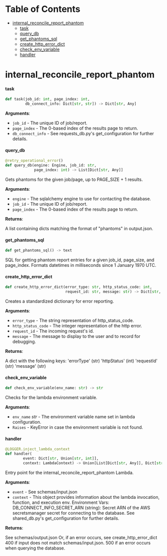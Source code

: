 # Table of Contents

* [internal\_reconcile\_report\_phantom](#internal_reconcile_report_phantom)
  * [task](#internal_reconcile_report_phantom.task)
  * [query\_db](#internal_reconcile_report_phantom.query_db)
  * [get\_phantoms\_sql](#internal_reconcile_report_phantom.get_phantoms_sql)
  * [create\_http\_error\_dict](#internal_reconcile_report_phantom.create_http_error_dict)
  * [check\_env\_variable](#internal_reconcile_report_phantom.check_env_variable)
  * [handler](#internal_reconcile_report_phantom.handler)

<a id="internal_reconcile_report_phantom"></a>

# internal\_reconcile\_report\_phantom

<a id="internal_reconcile_report_phantom.task"></a>

#### task

```python
def task(job_id: int, page_index: int,
         db_connect_info: Dict[str, str]) -> Dict[str, Any]
```

**Arguments**:

- `job_id` - The unique ID of job/report.
- `page_index` - The 0-based index of the results page to return.
- `db_connect_info` - See requests_db.py's get_configuration for further details.

<a id="internal_reconcile_report_phantom.query_db"></a>

#### query\_db

```python
@retry_operational_error()
def query_db(engine: Engine, job_id: str,
             page_index: int) -> List[Dict[str, Any]]
```

Gets phantoms for the given job/page, up to PAGE_SIZE + 1 results.

**Arguments**:

- `engine` - The sqlalchemy engine to use for contacting the database.
- `job_id` - The unique ID of job/report.
- `page_index` - The 0-based index of the results page to return.
  

**Returns**:

  A list containing dicts matching the format of "phantoms" in output.json.

<a id="internal_reconcile_report_phantom.get_phantoms_sql"></a>

#### get\_phantoms\_sql

```python
def get_phantoms_sql() -> text
```

SQL for getting phantom report entries for a given job_id, page_size, and page_index.
Formats datetimes in milliseconds since 1 January 1970 UTC.

<a id="internal_reconcile_report_phantom.create_http_error_dict"></a>

#### create\_http\_error\_dict

```python
def create_http_error_dict(error_type: str, http_status_code: int,
                           request_id: str, message: str) -> Dict[str, Any]
```

Creates a standardized dictionary for error reporting.

**Arguments**:

- `error_type` - The string representation of http_status_code.
- `http_status_code` - The integer representation of the http error.
- `request_id` - The incoming request's id.
- `message` - The message to display to the user and to record for debugging.

**Returns**:

  A dict with the following keys:
  'errorType' (str)
  'httpStatus' (int)
  'requestId' (str)
  'message' (str)

<a id="internal_reconcile_report_phantom.check_env_variable"></a>

#### check\_env\_variable

```python
def check_env_variable(env_name: str) -> str
```

Checks for the lambda environment variable.

**Arguments**:

- `env_name` _str_ - The environment variable name set in lambda configuration.
- `Raises` - KeyError in case the environment variable is not found.

<a id="internal_reconcile_report_phantom.handler"></a>

#### handler

```python
@LOGGER.inject_lambda_context
def handler(
        event: Dict[str, Union[str, int]],
        context: LambdaContext) -> Union[List[Dict[str, Any]], Dict[str, Any]]
```

Entry point for the internal_reconcile_report_phantom Lambda.

**Arguments**:

- `event` - See schemas/input.json
- `context` - This object provides information about the lambda invocation, function,
  and execution env.
  Environment Vars:
  DB_CONNECT_INFO_SECRET_ARN (string):
  Secret ARN of the AWS secretsmanager secret for connecting to the database.
  See shared_db.py's get_configuration for further details.
  

**Returns**:

  See schemas/output.json
  Or, if an error occurs, see create_http_error_dict
  400 if input does not match schemas/input.json.
  500 if an error occurs when querying the database.

